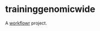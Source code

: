 # traininggenomicwide

A [workflowr][] project.

[workflowr]: https://github.com/workflowr/workflowr
